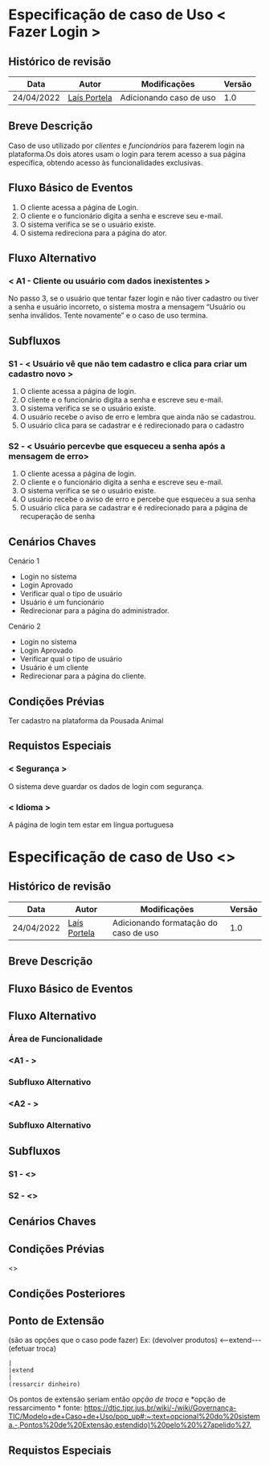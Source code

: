 # Especificação de caso de Uso < Fazer Login >

## Histórico de revisão
| Data       | Autor                                        | Modificações                      | Versão |
| ---------- | -------------------------------------------- | --------------------------------- | ------ |
| 24/04/2022 | [Laís Portela](https://github.com/laispa) |Adicionando caso de uso | 1.0 |

## Breve Descrição

Caso de uso utilizado por *clientes* e *funcionários* para fazerem login na plataforma.Os dois atores usam o login para terem acesso a sua página específica, obtendo acesso às funcionalidades exclusivas.

## Fluxo Básico de Eventos 
1. O cliente acessa a página de Login.
2. O cliente e o funcionário digita a senha e escreve seu e-mail.
3. O sistema verifica se se o usuário existe.
4. O sistema redireciona para a página do ator.

## Fluxo Alternativo

### < A1 - Cliente ou usuário com dados inexistentes >
No passo 3, se o usuário que tentar fazer login e não tiver cadastro ou tiver a senha e usuário incorreto, o sistema mostra a mensagem “Usuário ou senha inválidos. Tente novamente” e o caso de uso termina.

## Subfluxos 

### S1 - < Usuário vê que não tem cadastro e clica para criar um cadastro novo >
1. O cliente acessa a página de login.
2. O cliente e o funcionário digita a senha e escreve seu e-mail.
3. O sistema verifica se se o usuário existe.
4. O usuário recebe o aviso de erro e lembra que ainda não se cadastrou.
5. O usuário clica para se cadastrar e é redirecionado para o cadastro

### S2 - < Usuário percevbe que esqueceu a senha após a mensagem de erro>
1. O cliente acessa a página de login.
2. O cliente e o funcionário digita a senha e escreve seu e-mail.
3. O sistema verifica se se o usuário existe.
4. O usuário recebe o aviso de erro e percebe que esqueceu a sua senha
5. O usuário clica para se cadastrar e é redirecionado para a página de recuperação de senha

## Cenários Chaves

Cenário 1
- Login no sistema
- Login Aprovado
- Verificar qual o  tipo de usuário
- Usuário é um funcionário
- Redirecionar para a página do administrador.

Cenário 2
- Login no sistema
- Login Aprovado
- Verificar qual o  tipo de usuário
- Usuário é um cliente
- Redirecionar para a página do cliente.


## Condições Prévias
Ter cadastro na plataforma da Pousada Animal

## Requistos Especiais

### < Segurança >
O sistema deve guardar os dados de login com segurança.

### < Idioma > 
A página de login tem estar em língua portuguesa


# Especificação de caso de Uso <>

## Histórico de revisão
| Data       | Autor                                        | Modificações                      | Versão |
| ---------- | -------------------------------------------- | --------------------------------- | ------ |
| 24/04/2022 | [Laís Portela](https://github.com/laispa) | Adicionando formatação do caso de uso | 1.0 |

## Breve Descrição

## Fluxo Básico de Eventos 

## Fluxo Alternativo

### Área de Funcionalidade 

### <A1 - >

### Subfluxo Alternativo

### <A2 - >

### Subfluxo Alternativo

## Subfluxos 

### S1 - <>

### S2 - <>

## Cenários Chaves

## Condições Prévias

<>

## Condições Posteriores

## Ponto de Extensão

(são as opções que o caso pode fazer)
Ex: 
(devolver produtos)   <--extend--- (efetuar troca)

    | 
    |extend 
    |
    (ressarcir dinheiro)

Os pontos de extensão seriam então *opção de troca* e *opção de ressarcimento *
fonte: <https://dtic.tjpr.jus.br/wiki/-/wiki/Governança-TIC/Modelo+de+Caso+de+Uso/pop_up#:~:text=opcional%20do%20sistema.-,Pontos%20de%20Extensão,estendido)%20pelo%20%27apelido%27.>

## Requistos Especiais